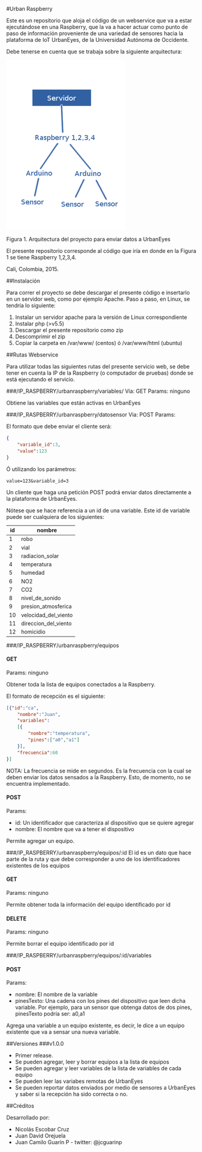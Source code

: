 #Urban Raspberry

Este es un repositorio que aloja el código de un webservice
que va a estar ejecutándose en una Raspberry, que la va a hacer actuar como punto
de paso de información proveniente de una variedad de sensores hacia
la plataforma de IoT UrbanEyes, de la Universidad Autónoma de Occidente.

Debe tenerse en cuenta que se trabaja sobre la siguiente arquitectura:

![Muestra de la arquitectura del proyecto](/img/arquitectura.png?raw=true)

Figura 1. Arquitectura del proyecto para enviar datos a UrbanEyes

El presente repositorio corresponde al código que iría en donde en la Figura 1 se
tiene Raspberry 1,2,3,4.


Cali, Colombia, 2015.

##Instalación

Para correr el proyecto se debe descargar el presente código e insertarlo
en un servidor web, como por ejemplo Apache. Paso a paso, en Linux, se tendría lo
siguiente:

1. Instalar un servidor apache para la versión de Linux correspondiente
2. Instalar php (>v5.5)
3. Descargar el presente repositorio como zip
4. Descomprimir el zip
5. Copiar la carpeta en /var/www/ (centos) ó /var/www/html (ubuntu)

##Rutas Webservice

Para utilizar todas las siguientes rutas del presente servicio web, se debe
tener en cuenta la IP de la Raspberry (o computador de pruebas) donde se
está ejecutando el servicio.

###/IP_RASPBERRY/urbanraspberry/variables/
Vía: GET
Params: ninguno

Obtiene las variables que están activas en UrbanEyes

###/IP_RASPBERRY/urbanraspberry/datosensor
Via: POST
Params:

El formato que debe enviar el cliente
será:

```json
{
	"variable_id":3,
	"value":123
}
```

Ó utilizando los parámetros:

```
value=123&variable_id=3
```

Un cliente que haga una petición POST podrá enviar datos
directamente a la plataforma de UrbanEyes.

Nótese que se hace referencia a un id de una variable. Este id de variable puede ser cualquiera de los siguientes:

| id | nombre               |
|----|----------------------|
| 1  | robo                 |
| 2  | vial                 |
| 3  | radiacion_solar      |
| 4  | temperatura          |
| 5  | humedad              |
| 6  | NO2                  |
| 7  | CO2                  |
| 8  | nivel_de_sonido      |
| 9  | presion_atmosferica  |
| 10 | velocidad_del_viento |
| 11 | direccion_del_viento |
| 12 | homicidio            |

###/IP_RASPBERRY/urbanraspberry/equipos

#### GET
Params: ninguno

Obtener toda la lista de equipos conectados a la
Raspberry.

El formato de recepción es el siguiente:

```json
[{"id":"ca",
	"nombre":"Juan",
	"variables":
	[{
		"nombre":"temperatura",
		"pines":["a0","a1"]
	}],
	"frecuencia":60
}]
```

NOTA: La frecuencia se mide en segundos. Es la
frecuencia con la cual se deben enviar los datos
sensados a la Raspberry. Esto, de momento, no se
encuentra implementado.

#### POST
Params:
- id: Un identificador que caracteriza al dispositivo que se quiere agregar
- nombre: El nombre que va a tener el dispositivo

Permite agregar un equipo.

###/IP_RASPBERRY/urbanraspberry/equipos/:id
El id es un dato que hace parte de la ruta y que debe corresponder
a uno de los identificadores existentes de los equipos

#### GET
Params: ninguno

Permite obtener toda la información del equipo identificado por id

#### DELETE
Params: ninguno

Permite borrar el equipo identificado por id


###/IP_RASPBERRY/urbanraspberry/equipos/:id/variables

#### POST
Params:
- nombre: El nombre de la variable
- pinesTexto: Una cadena con los pines del dispositivo que leen dicha variable. Por ejemplo, para un sensor que obtenga datos de dos pines, pinesTexto podría ser: a0,a1

Agrega una variable a un equipo existente, es decir, le dice a un equipo existente que va a sensar una nueva variable.

##Versiones
###v1.0.0
* Primer release.
* Se pueden agregar, leer y borrar equipos a la lista de equipos
* Se pueden agregar y leer variables de la lista de variables de cada equipo
* Se pueden leer las variabes remotas de UrbanEyes
* Se pueden reportar datos enviados por medio de sensores a UrbanEyes y saber si la recepción ha sido correcta o no.

##Créditos

Desarrollado por:

* Nicolás Escobar Cruz
* Juan David Orejuela
* Juan Camilo Guarín P - twitter: @jcguarinp
